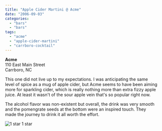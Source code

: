 ```yaml
---
title: "Apple Cider Martini @ Acme"
date: "2006-09-03"
categories:
  - "bars"
  - "bars"
tags:
  - "acme"
  - "apple-cider-martini"
  - "carrboro-cocktail"
---
```


**Acme**\
110 East Main Street\
Carrboro, NC

This one did not live up to my expectations. I was anticipating the same level of spice as a mug of apple cider, but Acme seems to have been aiming more for sparkling cider, which is really nothing more than extra fizzy apple juice. At least it wasn't of the sour apple vein that's so popular right now.

The alcohol flavor was non-existent but overall, the drink was very smooth and the pomengrate seeds at the bottom were an inspired touch. They made the journey to drink it all worth the effort.




<div class="caption">

![1 star](http://s3.amazonaws.com/thegourmez-wpmedia/2009/04/rating_olive1.gif "rating_olive1") 1 star</div>

